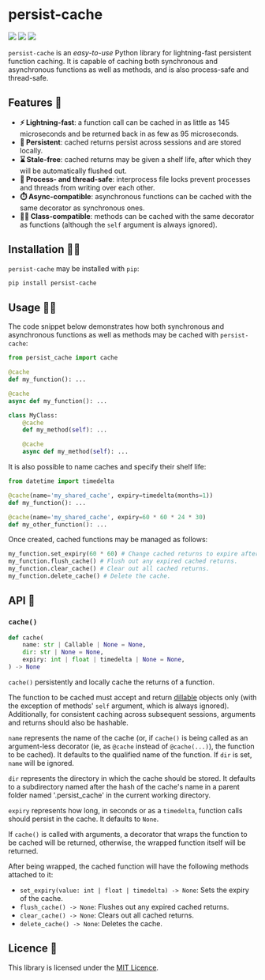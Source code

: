 # persist-cache
<a href="https://pypi.org/project/persist-cache/" alt="PyPI Version"><img src="https://img.shields.io/pypi/v/persist-cache"></a> <a href="https://github.com/umarbutler/persist-cache/actions/workflows/ci.yml" alt="Build Status"><img src="https://img.shields.io/github/actions/workflow/status/umarbutler/persist-cache/ci.yml?branch=main"></a> <a href="https://app.codecov.io/gh/umarbutler/persist-cache" alt="Code Coverage"><img src="https://img.shields.io/codecov/c/github/umarbutler/persist-cache"></a> <!-- <a href="https://pypistats.org/packages/persist-cache" alt="Downloads"><img src="https://img.shields.io/pypi/dm/persist-cache"></a> -->

`persist-cache` is an *easy-to-use* Python library for lightning-fast persistent function caching. It is capable of caching both synchronous and asynchronous functions as well as methods, and is also process-safe and thread-safe.

## Features 🎯
- **⚡ Lightning-fast**: a function call can be cached in as little as 145 microseconds and be returned back in as few as 95 microseconds.
- **💽 Persistent**: cached returns persist across sessions and are stored locally.
- **⌛ Stale-free**: cached returns may be given a shelf life, after which they will be automatically flushed out.
- **🦺 Process- and thread-safe**: interprocess file locks prevent processes and threads from writing over each other.
- **⏱️ Async-compatible**: asynchronous functions can be cached with the same decorator as synchronous ones.
- **👨‍🏫 Class-compatible**: methods can be cached with the same decorator as functions (although the `self` argument is always ignored).

## Installation 🧑‍🔧
`persist-cache` may be installed with `pip`:
```bash
pip install persist-cache
```

## Usage 👩‍💻
The code snippet below demonstrates how both synchronous and asynchronous functions as well as methods may be cached with `persist-cache`:
```python
from persist_cache import cache

@cache
def my_function(): ...

@cache
async def my_function(): ...

class MyClass:
    @cache
    def my_method(self): ...

    @cache
    async def my_method(self): ...
```

It is also possible to name caches and specify their shelf life:
```python
from datetime import timedelta

@cache(name='my_shared_cache', expiry=timedelta(months=1))
def my_function(): ...

@cache(name='my_shared_cache', expiry=60 * 60 * 24 * 30)
def my_other_function(): ...
```

Once created, cached functions may be managed as follows:
```python
my_function.set_expiry(60 * 60) # Change cached returns to expire after an hour.
my_function.flush_cache() # Flush out any expired cached returns.
my_function.clear_cache() # Clear out all cached returns.
my_function.delete_cache() # Delete the cache.
```

## API 🧩
### `cache()`
```python
def cache(
    name: str | Callable | None = None,
    dir: str | None = None,
    expiry: int | float | timedelta | None = None,
) -> None
```

`cache()` persistently and locally cache the returns of a function.
    
The function to be cached must accept and return [dillable](https://dill.readthedocs.io/en/latest/) objects only (with the exception of methods' `self` argument, which is always ignored). Additionally, for consistent caching across subsequent sessions, arguments and returns should also be hashable.
    
`name` represents the name of the cache (or, if `cache()` is being called as an argument-less decorator (ie, as `@cache` instead of `@cache(...)`), the function to be cached). It defaults to the qualified name of the function. If `dir` is set, `name` will be ignored.

`dir` represents the directory in which the cache should be stored. It defaults to a subdirectory named after the hash of the cache's name in a parent folder named '.persist_cache' in the current working directory.
        
`expiry` represents how long, in seconds or as a `timedelta`, function calls should persist in the cache. It defaults to `None`.

If `cache()` is called with arguments, a decorator that wraps the function to be cached will be returned, otherwise, the wrapped function itself will be returned.

After being wrapped, the cached function will have the following methods attached to it:
- `set_expiry(value: int | float | timedelta) -> None`: Sets the expiry of the cache.
- `flush_cache() -> None`: Flushes out any expired cached returns.
- `clear_cache() -> None`: Clears out all cached returns.
- `delete_cache() -> None`: Deletes the cache.

## Licence 📜
This library is licensed under the [MIT Licence](https://github.com/umarbutler/persist-cache/blob/main/LICENCE).
